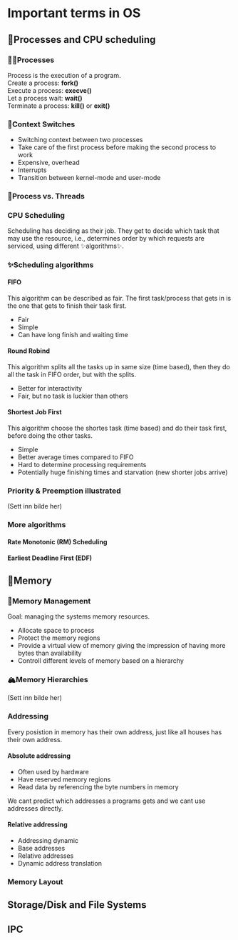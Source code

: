 # Important terms in OS 

## 🎂Processes and CPU scheduling 
### 🧑‍🍳Processes 
Process is the execution of a program. \
Create a process: **fork()** \
Execute a process: **execve()** \
Let a process wait: **wait()** \
Terminate a process: **kill()** or **exit()** 

### 🔁Context Switches
- Switching context between two processes
- Take care of the first process before making the second process to work
- Expensive, overhead
- Interrupts
- Transition between kernel-mode and user-mode 

### 🧵Process vs. Threads 

### CPU Scheduling 
Scheduling has deciding as their job. They get to decide which task that may use the resource, i.e., determines order by which requests are serviced, using different ✨algorithms✨.

### ✨Scheduling algorithms
#### FIFO 
This algorithm can be described as fair. The first task/process that gets in is the one that gets to finish their task first. 
- Fair
- Simple
- Can have long finish and waiting time 

#### Round Robind 
This algorithm splits all the tasks up in same size (time based), then they do all the task in FIFO order, but with the splits.
- Better for interactivity
- Fair, but no task is luckier than others 

#### Shortest Job First 
This algorithm choose the shortes task (time based) and do their task first, before doing the other tasks.
- Simple
- Better average times compared to FIFO
- Hard to determine processing requirements
- Potentially huge finishing times and starvation (new shorter jobs arrive)

### Priority & Preemption illustrated
(Sett inn bilde her) 


### More algorithms 
#### Rate Monotonic (RM) Scheduling

#### Earliest Deadline First (EDF)

## 🧠Memory 
### 💪Memory Management 
Goal: managing the systems memory resources. 
- Allocate space to process
- Protect the memory regions
- Provide a virtual view of memory giving the impression of having more bytes than availability
- Controll different levels of memory based on a hierarchy

### 🏔️Memory Hierarchies
(Sett inn bilde her) 

### Addressing
Every posistion in memory has their own address, just like all houses has their own address. 
#### Absolute addressing 
- Often used by hardware
- Have reserved memory regions
- Read data by referencing the byte numbers in memory

We cant predict which addresses a programs gets and we cant use addresses directly. 
#### Relative addressing 
- Addressing dynamic
- Base addresses
- Relative addresses
- Dynamic address translation

### Memory Layout 








## Storage/Disk and File Systems 

## IPC
